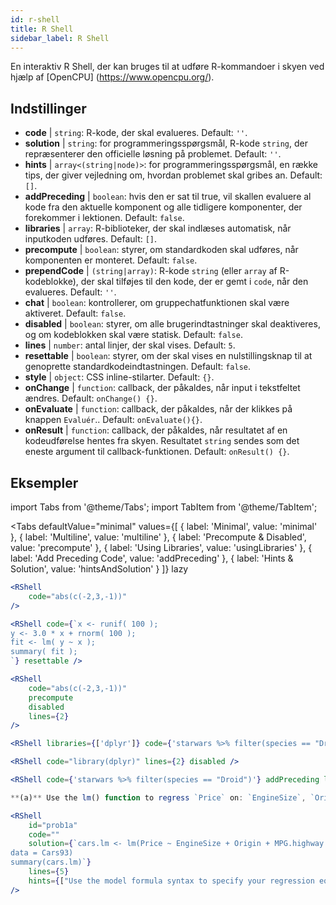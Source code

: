 ```yaml
---
id: r-shell
title: R Shell
sidebar_label: R Shell
---
```


En interaktiv R Shell, der kan bruges til at udføre R-kommandoer i skyen ved hjælp af [OpenCPU] (https://www.opencpu.org/).

## Indstillinger

* __code__ | `string`: R-kode, der skal evalueres. Default: `''`.
* __solution__ | `string`: for programmeringsspørgsmål, R-kode `string`, der repræsenterer den officielle løsning på problemet. Default: `''`.
* __hints__ | `array<(string|node)>`: for programmeringsspørgsmål, en række tips, der giver vejledning om, hvordan problemet skal gribes an. Default: `[]`.
* __addPreceding__ | `boolean`: hvis den er sat til true, vil skallen evaluere al kode fra den aktuelle komponent og alle tidligere komponenter, der forekommer i lektionen. Default: `false`.
* __libraries__ | `array`: R-biblioteker, der skal indlæses automatisk, når inputkoden udføres. Default: `[]`.
* __precompute__ | `boolean`: styrer, om standardkoden skal udføres, når komponenten er monteret. Default: `false`.
* __prependCode__ | `(string|array)`: R-kode `string` (eller `array` af R-kodeblokke), der skal tilføjes til den kode, der er gemt i `code`, når den evalueres. Default: `''`.
* __chat__ | `boolean`: kontrollerer, om gruppechatfunktionen skal være aktiveret. Default: `false`.
* __disabled__ | `boolean`: styrer, om alle brugerindtastninger skal deaktiveres, og om kodeblokken skal være statisk. Default: `false`.
* __lines__ | `number`: antal linjer, der skal vises. Default: `5`.
* __resettable__ | `boolean`: styrer, om der skal vises en nulstillingsknap til at genoprette standardkodeindtastningen. Default: `false`.
* __style__ | `object`: CSS inline-stilarter. Default: `{}`.
* __onChange__ | `function`: callback, der påkaldes, når input i tekstfeltet ændres. Default: `onChange() {}`.
* __onEvaluate__ | `function`: callback, der påkaldes, når der klikkes på knappen `Evaluér`.. Default: `onEvaluate(){}`.
* __onResult__ | `function`: callback, der påkaldes, når resultatet af en kodeudførelse hentes fra skyen. Resultatet `string` sendes som det eneste argument til callback-funktionen. Default: `onResult() {}`.


## Eksempler

import Tabs from '@theme/Tabs';
import TabItem from '@theme/TabItem';

<Tabs
    defaultValue="minimal"
    values={[
        { label: 'Minimal', value: 'minimal' },
        { label: 'Multiline', value: 'multiline' },
        { label: 'Precompute & Disabled', value: 'precompute' },
        { label: 'Using Libraries', value: 'usingLibraries' },
        { label: 'Add Preceding Code', value: 'addPreceding' },
        { label: 'Hints & Solution', value: 'hintsAndSolution' }
    ]}
    lazy
>

<TabItem value="minimal" >

```jsx live
<RShell
    code="abs(c(-2,3,-1))"
/>
```

</TabItem>

<TabItem value="multiline" >

```jsx live
<RShell code={`x <- runif( 100 );
y <- 3.0 * x + rnorm( 100 );
fit <- lm( y ~ x );
summary( fit );
`} resettable />
```

</TabItem>

<TabItem value="precompute" >

```jsx live
<RShell
    code="abs(c(-2,3,-1))"
    precompute
    disabled
    lines={2}
/>
```

</TabItem>

<TabItem value="usingLibraries" >

```jsx live
<RShell libraries={['dplyr']} code={'starwars %>% filter(species == "Droid")'} lines={2} />
```

</TabItem>

<TabItem value="addPreceding" >

```jsx live
<RShell code="library(dplyr)" lines={2} disabled />

<RShell code={'starwars %>% filter(species == "Droid")'} addPreceding lines={2} />
```

</TabItem>

<TabItem value="hintsAndSolution" >

```jsx live
**(a)** Use the lm() function to regress `Price` on: `EngineSize`, `Origin`, `MPG.highway`, `MPG.city` and `Horsepower`.

<RShell 
    id="prob1a"
    code="" 
    solution={`cars.lm <- lm(Price ~ EngineSize + Origin + MPG.highway + MPG.city + Horsepower,
data = Cars93)
summary(cars.lm)`} 
    lines={5} 
    hints={["Use the model formula syntax to specify your regression equation. Type ?formula if you don't remember how formulas work.","You can use the summary() function to retrieve a detailed regression output for a lm object"]}
/>
```

</TabItem>

</Tabs>
